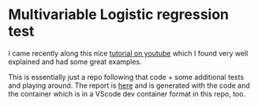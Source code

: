 # Multivariable Logistic regression test

I came recently along this nice [tutorial on youtube](https://www.youtube.com/watch?v=EIR9zN0tDPw) which I found very well
explained and had some great examples.

This is essentially just a repo following that code + some additional tests and playing around.
The report is [here](MultiVar.md) and is generated with the code and the container which is in a VScode dev container format in this repo, too.

